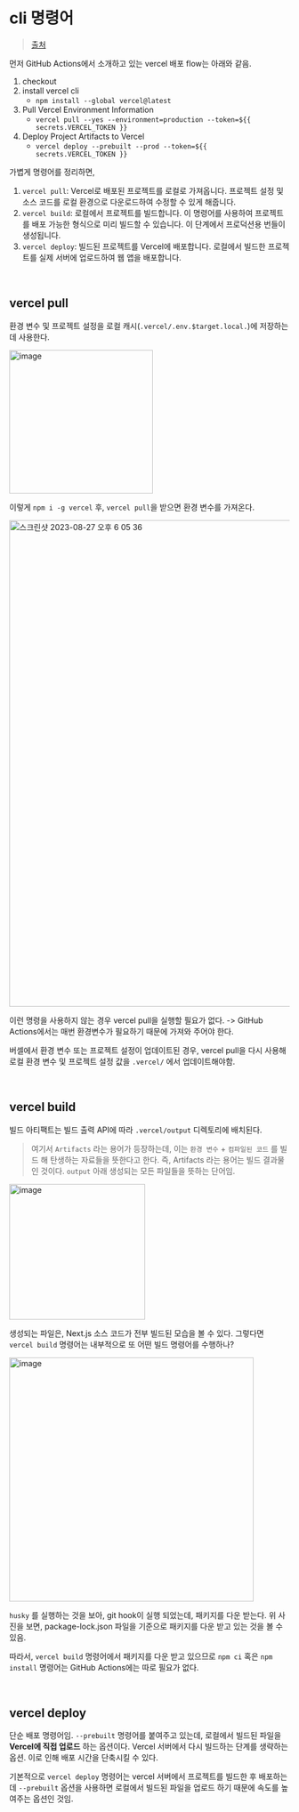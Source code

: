 # cli 명령어

> [출처](https://vercel.com/guides/how-can-i-use-github-actions-with-vercel)

먼저 GitHub Actions에서 소개하고 있는 vercel 배포 flow는 아래와 같음.

1. checkout
2. install vercel cli
   - `npm install --global vercel@latest`
3. Pull Vercel Environment Information
   - `vercel pull --yes --environment=production --token=${{ secrets.VERCEL_TOKEN }}`
4. Deploy Project Artifacts to Vercel
   - `vercel deploy --prebuilt --prod --token=${{ secrets.VERCEL_TOKEN }}`

가볍게 명령어를 정리하면,

1. `vercel pull`: Vercel로 배포된 프로젝트를 로컬로 가져옵니다. 프로젝트 설정 및 소스 코드를 로컬 환경으로 다운로드하여 수정할 수 있게 해줍니다.
2. `vercel build`: 로컬에서 프로젝트를 빌드합니다. 이 명령어를 사용하여 프로젝트를 배포 가능한 형식으로 미리 빌드할 수 있습니다. 이 단계에서 프로덕션용 번들이 생성됩니다.
3. `vercel deploy`: 빌드된 프로젝트를 Vercel에 배포합니다. 로컬에서 빌드한 프로젝트를 실제 서버에 업로드하여 웹 앱을 배포합니다.

<br/>

## vercel pull

환경 변수 및 프로젝트 설정을 로컬 캐시(`.vercel/.env.$target.local.`)에 저장하는데 사용한다.

<img width="258" alt="image" src="https://github.com/pozafly/TIL/assets/59427983/a716ff43-a6bc-46f9-a826-888ca55f0272">

이렇게 `npm i -g vercel` 후, `vercel pull`을 받으면 환경 변수를 가져온다.

<img width="875" alt="스크린샷 2023-08-27 오후 6 05 36" src="https://github.com/pozafly/TIL/assets/59427983/fafe7379-c369-4661-9e76-c4d3df09df4b">

이런 명령을 사용하지 않는 경우 vercel pull을 실행할 필요가 없다. -> GitHub Actions에서는 매번 환경변수가 필요하기 때문에 가져와 주어야 한다.

버셀에서 환경 변수 또는 프로젝트 설정이 업데이트된 경우, vercel pull을 다시 사용해 로컬 환경 변수 및 프로젝트 설정 값을 `.vercel/` 에서 업데이트해야함.

<br/>

## vercel build

빌드 아티팩트는 빌드 출력 API에 따라 `.vercel/output` 디렉토리에 배치된다. 

> 여기서 `Artifacts` 라는 용어가 등장하는데, 이는 `환경 변수` + `컴파일된 코드` 를 빌드 해 탄생하는 자료들을 뜻한다고 한다. 즉, Artifacts 라는 용어는 빌드 결과물인 것이다. `output` 아래 생성되는 모든 파일들을 뜻하는 단어임.

<img width="244" alt="image" src="https://github.com/pozafly/TIL/assets/59427983/ee94fc4f-5b12-456c-a1c8-92eb073b38d5">

생성되는 파일은, Next.js 소스 코드가 전부 빌드된 모습을 볼 수 있다. 그렇다면 `vercel build` 명령어는 내부적으로 또 어떤 빌드 명령어를 수행하나?

<img width="439" alt="image" src="https://github.com/pozafly/TIL/assets/59427983/dd68dde9-d272-487c-b319-5e9fb9403e36">

`husky` 를 실행하는 것을 보아, git hook이 실행 되었는데, 패키지를 다운 받는다. 위 사진을 보면, package-lock.json 파일을 기준으로 패키지를 다운 받고 있는 것을 볼 수 있음.

따라서, `vercel build` 명령어에서 패키지를 다운 받고 있으므로 `npm ci` 혹은 `npm install` 명령어는 GitHub Actions에는 따로 필요가 없다.

<br/>

## vercel deploy

단순 배포 명령어임. `--prebuilt` 명령어를 붙여주고 있는데, 로컬에서 빌드된 파일을 **Vercel에 직접 업로드** 하는 옵션이다. Vercel 서버에서 다시 빌드하는 단계를 생략하는 옵션. 이로 인해 배포 시간을 단축시킬 수 있다.

기본적으로 `vercel deploy` 명령어는 vercel 서버에서 프로젝트를 빌드한 후 배포하는데 `--prebuilt` 옵션을 사용하면 로컬에서 빌드된 파일을 업로드 하기 때문에 속도를 높여주는 옵션인 것임.





















































